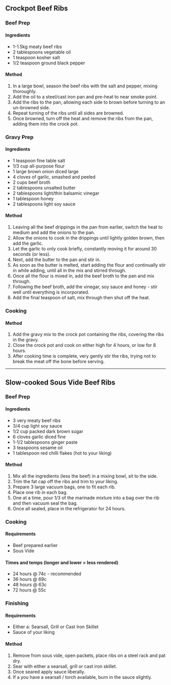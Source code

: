 ## Crockpot Beef Ribs

### Beef Prep

#### Ingredients

* 1-1.5kg meaty beef ribs
* 2 tablespoons vegetable oil
* 1 teaspoon kosher salt
* 1/2 teaspoon ground black pepper

#### Method

1. In a large bowl, season the beef ribs with the salt and pepper, mixing thoroughly.
1. Add the oil to a steel/cast iron pan and pre-heat to near smoke point.
1. Add the ribs to the pan, allowing each side to brown before turning to an un-browned side.
1. Repeat turning of the ribs until all sides are browned.
1. Once browned, turn off the heat and remove the ribs from the pan, adding them into the crock pot.

### Gravy Prep

#### Ingredients

* 1 teaspoon fine table salt
* 1/3 cup all-purpose flour
* 1 large brown onion diced large
* 4 cloves of garlic, smashed and peeled
* 2 cups beef broth
* 2 tablespoons unsalted butter
* 2 tablespoons light/thin balsamic vinegar
* 1 tablespoon honey
* 2 tablespoons light soy sauce

#### Method

1. Leaving all the beef drippings in the pan from earlier, switch the heat to medium and add the onions to the pan.
1. Allow the onions to cook in the drippings until lightly golden brown, then add the garlic.
1. Let the garlic to only cook briefly, constantly moving it for around 30 seconds (or less).
1. Next, add the butter to the pan and stir in.
1. As soon as the butter is melted, start adding the flour and continually stir in while adding, until all in the mix and stirred through.
1. Once all the flour is mixed in, add the beef broth to the pan and mix through.
1. Following the beef broth, add the vinegar, soy sauce and honey - stir well until everything is incorporated.
1. Add the final teaspoon of salt, mix through then shut off the heat.

### Cooking

#### Method

1. Add the gravy mix to the crock pot containing the ribs, covering the ribs in the gravy.
1. Close the crock pot and cook on either high for 4 hours, or low for 8 hours.
1. After cooking time is complete, very gently stir the ribs, trying not to break the meat off the bone before serving.

---

## Slow-cooked Sous Vide Beef Ribs

### Beef Prep

#### Ingredients

* 3 very meaty beef ribs
* 3/4 cup light soy sauce
* 1/2 cup packed dark brown sugar
* 6 cloves garlic diced fine
* 1-1/2 tablespoons ginger paste
* 3 teaspoons sesame oil
* 1 tablespoon red chilli flakes (hot to your liking)

#### Method

1. Mix all the ingredients (less the beef) in a mixing bowl, sit to the side.
1. Trim the fat cap off the ribs and trim to your liking.
1. Prepare 3 large vacuum bags, one to fit each rib.
1. Place one rib in each bag.
1. One at a time, pour 1/3 of the marinade mixture into a bag over the rib and then vacuum seal the bag.
1. Once all sealed, place in the refrigerator for 24 hours.


### Cooking

#### Requirements

* Beef prepared earlier
* Sous Vide

#### Times and temps (longer and lower = less rendered)

* 24 hours @ 74c - recommended
* 36 hours @ 69c
* 48 hours @ 63c
* 72 hours @ 55c


### Finishing

#### Requirements

* Either a: Searsall, Grill or Cast Iron Skillet
* Sauce of your liking

#### Method

1. Remove from sous vide, open packets, place ribs on a steel rack and pat dry.
1. Sear with either a searsall, grill or cast iron skillet.
1. Once seared apply sauce liberally.
1. If a you have a searsall / torch available, burn in the sauce slightly.
